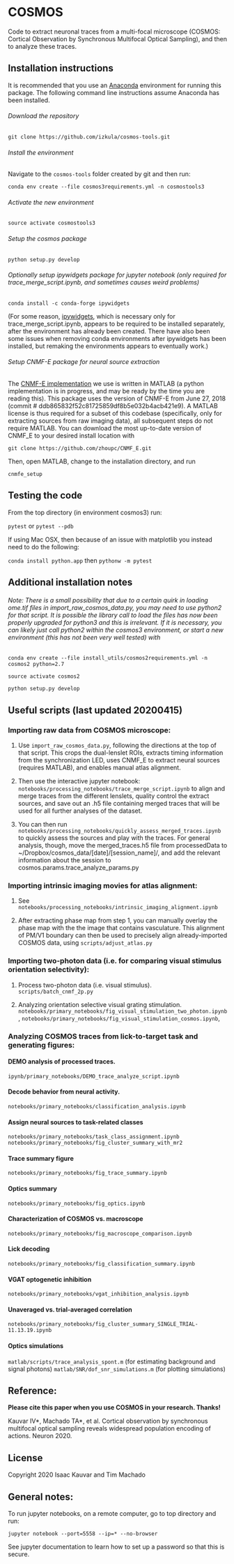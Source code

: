 # COSMOS
Code to extract neuronal traces from a multi-focal microscope (COSMOS: Cortical Observation by Synchronous Multifocal Optical Sampling), and then to analyze these traces.

## Installation instructions
It is recommended that you use an [Anaconda](https://www.anaconda.com/distribution/)  environment for running this package. The following command line instructions assume Anaconda has been installed.

###### Download the repository 
`git clone https://github.com/izkula/cosmos-tools.git`

###### Install the environment
Navigate to the `cosmos-tools` folder created by git and then run:

`conda env create --file cosmos3requirements.yml -n cosmostools3`


###### Activate the new environment
`source activate cosmostools3`


###### Setup the cosmos package
`python setup.py develop`

###### Optionally setup ipywidgets package for jupyter notebook (only required for trace_merge_script.ipynb, and sometimes causes weird problems)
`conda install -c conda-forge ipywidgets`

(For some reason, [ipywidgets](https://ipywidgets.readthedocs.io/en/stable/user_install.html), which is necessary only for trace_merge_script.ipynb, appears to be required to be installed separately, after the environment has already been created. There have also been some issues when removing conda environments after ipywidgets has been installed, but remaking the environments appears to eventually work.)

###### Setup CNMF-E package for neural source extraction

The [CNMF-E implementation](https://github.com/zhoupc/CNMF_E) we use is written in MATLAB (a python implementation is in progress, and may be ready by the time you are reading this). 
This package uses the version of CNMF-E from June 27, 2018 (commit # ddb865832f52c81725859df8b5e032b4acb421e9).
A MATLAB license is thus required for a subset of this codebase (specifically, only for extracting sources from raw imaging data), all subsequent steps do not require MATLAB.
You can download the most up-to-date version of CNMF_E to your desired install location with

`git clone https://github.com/zhoupc/CNMF_E.git`

Then, open MATLAB, change to the installation directory, and run

`cnmfe_setup`

## Testing the code
From the top directory (in environment cosmos3) run:

`pytest`
or
`pytest --pdb`

If using Mac OSX, then because of an issue with matplotlib you instead need to do the following:

`conda install python.app`
then
`pythonw -m pytest`

## Additional installation notes

###### Note: There is a small possibility that due to a certain quirk in loading ome.tif files in import_raw_cosmos_data.py, you may need to use python2 for that script. It is possible the library call to load the files has now been properly upgraded for python3 and this is irrelevant. If it is necessary, you can likely just call python2 within the cosmos3 environment, or start a new environment (this has not been very well tested) with 
`conda env create --file install_utils/cosmos2requirements.yml -n cosmos2 python=2.7`

`source activate cosmos2`

`python setup.py develop`


## Useful scripts (last updated 20200415)

### Importing raw data from COSMOS microscope:

1) Use `import_raw_cosmos_data.py`, following the directions at the top of that script. This crops the dual-lenslet ROIs, extracts timing information from the synchronization LED, uses CNMF_E to extract neural sources (requires MATLAB), and enables manual atlas alignment.

2) Then use the interactive jupyter notebook: `notebooks/processing_notebooks/trace_merge_script.ipynb` to align and merge traces from the different lenslets, quality control the extract sources, and save out an .h5 file containing merged traces that will be used for all further analyses of the dataset.

3) You can then run `notebooks/processing_notebooks/quickly_assess_merged_traces.ipynb` to quickly assess the sources and play with the traces. For general analysis, though, move the merged_traces.h5 file from processedData to ~/Dropbox/cosmos_data/[date]/[session_name]/, and add the relevant information about the session to cosmos.params.trace_analyze_params.py



### Importing intrinsic imaging movies for atlas alignment:

1) See `notebooks/processing_notebooks/intrinsic_imaging_alignment.ipynb`

2) After extracting phase map from step 1, you can manually overlay the phase map with the the image that contains vasculature. This alignment of PM/V1 boundary can then be used to precisely align already-imported COSMOS data, using `scripts/adjust_atlas.py`



### Importing two-photon data (i.e. for comparing visual stimulus orientation selectivity):

1) Process two-photon data (i.e. visual stimulus).
`scripts/batch_cnmf_2p.py`

2) Analyzing orientation selective visual grating stimulation.
`notebooks/primary_notebooks/fig_visual_stimulation_two_photon.ipynb`, 
`notebooks/primary_notebooks/fig_visual_stimulation_cosmos.ipynb`, 

### Analyzing COSMOS traces from lick-to-target task and generating figures:

#### DEMO analysis of processed traces. 
`ipynb/primary_notebooks/DEMO_trace_analyze_script.ipynb`

#### Decode behavior from neural activity.
`notebooks/primary_notebooks/classification_analysis.ipynb`

#### Assign neural sources to task-related classes
`notebooks/primary_notebooks/task_class_assignment.ipynb`
`notebooks/primary_notebooks/fig_cluster_summary_with_mr2`

#### Trace summary figure
`notebooks/primary_notebooks/fig_trace_summary.ipynb`

#### Optics summary
`notebooks/primary_notebooks/fig_optics.ipynb`

#### Characterization of COSMOS vs. macroscope
`notebooks/primary_notebooks/fig_macroscope_comparison.ipynb`

#### Lick decoding
`notebooks/primary_notebooks/fig_classification_summary.ipynb`

#### VGAT optogenetic inhibition
`notebooks/primary_notebooks/vgat_inhibition_analysis.ipynb`

#### Unaveraged vs. trial-averaged correlation 
`notebooks/primary_notebooks/fig_cluster_summary_SINGLE_TRIAL-11.13.19.ipynb` 

#### Optics simulations
`matlab/scripts/trace_analysis_spont.m` (for estimating background and signal photons) 
`matlab/SNR/dof_snr_simulations.m` (for plotting simulations)

## Reference:
**Please cite this paper when you use COSMOS in your research. Thanks!**

Kauvar IV*, Machado TA*, et al. Cortical observation by synchronous multifocal optical sampling reveals widespread population encoding of actions. Neuron 2020.

## License
Copyright 2020 Isaac Kauvar and Tim Machado


## General notes:
To run jupyter notebooks, on a remote computer, go to top directory and run:

`jupyter notebook --port=5558 --ip=* --no-browser`

See jupyter documentation to learn how to set up a password so that this is secure. 

